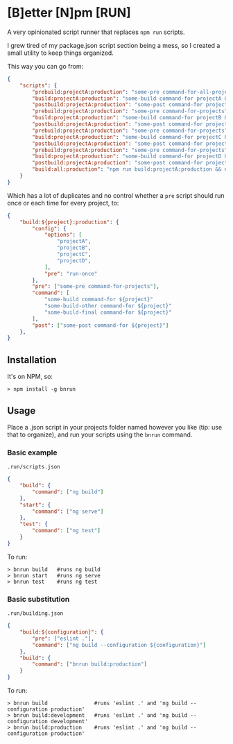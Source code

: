 # [B]etter [N]pm [RUN]

A very opinionated script runner that replaces `npm run` scripts.

I grew tired of my package.json script section being a mess, so I created a small utility to keep things organized.

This way you can go from:

```json
{
	"scripts": {
		"prebuild:projectA:production": "some-pre command-for-all-projects",
		"build:projectA:production": "some-build command-for projectA && some-build-other command-for projectA && some-build-final command-for projectA",
		"postbuild:projectA:production": "some-post command-for projectA",
		"prebuild:projectA:production": "some-pre command-for-projects",
		"build:projectA:production": "some-build command-for projectB && some-build-other command-for projectB && some-build-final command-for projectB",
		"postbuild:projectA:production": "some-post command-for projectB",
		"prebuild:projectA:production": "some-pre command-for-projects",
		"build:projectA:production": "some-build command-for projectC && some-build-other command-for projectA && some-build-final command-for projectC",
		"postbuild:projectA:production": "some-post command-for projectC",
		"prebuild:projectA:production": "some-pre command-for-projects",
		"build:projectA:production": "some-build command-for projectD && some-build-other command-for projectA && some-build-final command-for projectD",
		"postbuild:projectA:production": "some-post command-for projectD",
		"build:all:production": "npm run build:projectA:production && npm run build:projectB:production && npm run build:projectC:production && npm run build:projectD:production"
	}
}
```

Which has a lot of duplicates and no control whether a `pre` script should run once or each time for every project, to:

```json
{
	"build:${project}:production": {
		"config": {
			"options": [
				"projectA",
				"projectB",
				"projectC",
				"projectD",
			],
			"pre": "run-once"
		},
		"pre": ["some-pre command-for-projects"],
		"command": [
			"some-build command-for ${project}"
			"some-build-other command-for ${project}"
			"some-build-final command-for ${project}"
		],
		"post": ["some-post command-for ${project}"]
	},
}
```

## Installation

It's on NPM, so:

    > npm install -g bnrun

## Usage

Place a .json script in your projects folder named however you like (tip: use that to organize), and run your scripts using the `bnrun` command.

### Basic example

`.run/scripts.json`

```json
{
	"build": {
		"command": ["ng build"]
	},
	"start": {
		"command": ["ng serve"]
	},
	"test": {
		"command": ["ng test"]
	}
}
```

To run:

    > bnrun build 	#runs ng build
    > bnrun start	#runs ng serve
    > bnrun test	#runs ng test

### Basic substitution

`.run/building.json`

```json
{
	"build:${configuration}": {
		"pre": ["eslint ."],
		"command": ["ng build --configuration ${configuration}"]
	},
	"build": {
		"command": ["bnrun build:production"]
	}
}
```

To run:

    > bnrun build				#runs 'eslint .' and 'ng build --configuration production'
    > bnrun build:development	#runs 'eslint .' and 'ng build --configuration development'
    > bnrun build:production	#runs 'eslint .' and 'ng build --configuration production'
